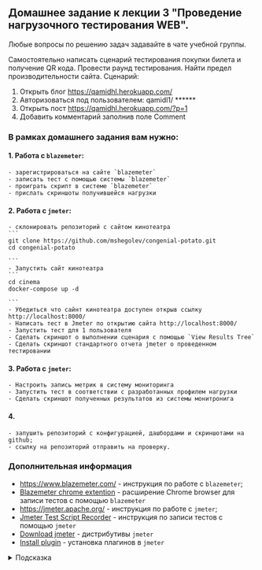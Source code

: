 ## Домашнее задание к лекции 3 "Проведение нагрузочного тестирования WEB".

Любые вопросы по решению задач задавайте в чате учебной группы.


Самостоятельно написать сценарий тестирования покупки билета и получение QR кода.
Провести раунд тестирования.
Найти предел производительности сайта.
Сценарий:
1. Открыть блог https://qamidhl.herokuapp.com/
2. Авторизоваться под пользователем:
    qamidl1/ ******
3. Открыть пост https://qamidhl.herokuapp.com/?p=1
4. Добавить комментарий заполнив поле Comment


### В рамках домашнего задания вам нужно:
#### 1. Работа с `blazemeter`:
    - зарегистрироваться на сайте `blazemeter`
    - записать тест с помощью системы `blazemeter`
    - проиграть скрипт в системе `blazemeter`
    - прислать скриншоты получившейся нагрузки
#### 2.  Работа с `jmeter`:
    - склонировать репозиторий с сайтом кинотеатра
    ```
    git clone https://github.com/mshegolev/congenial-potato.git
    cd congenial-potato

    ```
    - Запустить сайт кинотеатра
    ```
    cd cinema
    docker-compose up -d

    ```
    - Убедиться что сайнт кинотеатра доступен открыв ссылку http://localhost:8000/
    - Написать тест в Jmeter по открытию сайта http://localhost:8000/
    - Запустить тест для 1 пользователя
    - Сделать скриншот о выполнении сценария с помощью `View Results Tree`
    - Сделать скриншот стандартного отчета jmeter о проведенном тестировании
#### 3.  Работа с `jmeter`:   
    - Настроить запись метрик в систему мониторинга
    - Запустить тест в соответствии с разработанных профилем нагрузки
    - Сделать скриншот полученных результатов из системы монитронига
#### 4. 
    - запушить репозиторий с конфигурацией, дашбордами и скриншотами на github;
    - ссылку на репозиторий отправить на проверку.
### Дополнительная информация
- https://www.blazemeter.com/ - инструкция по работе с `blazemeter`;
- [Blazemeter chrome extention](https://chrome.google.com/webstore/detail/blazemeter-the-continuous/mbopgmdnpcbohhpnfglgohlbhfongabi) - расширение Chrome browser для записи тестов c помощью `blazemeter`
- https://jmeter.apache.org/ - инструкция по работе с `jmeter`;
- [Jmeter Test Script Recorder](https://jmeter.apache.org/usermanual/jmeter_proxy_step_by_step.html) - инструкция по записи тестов с помощью `jmeter`
- [Download jmeter](https://jmeter.apache.org/download_jmeter.cgi) - дистрибутивы `jmeter`
- [Install plugin](https://jmeter-plugins.org/wiki/PluginsManager/) - установка плагинов в `jmeter`


<details>
  <summary>Подсказка</summary>

  Используйте примеры из  папки [./jmeter](./jmeter) для запуска теста.
</details>

